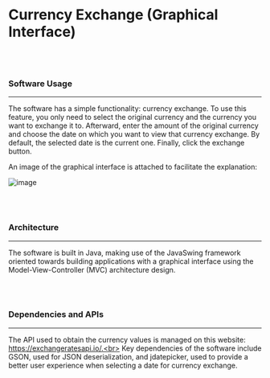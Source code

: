  # Currency Exchange (Graphical Interface)

<br><br>
### Software Usage
***
The software has a simple functionality: currency exchange. To use this feature, you only need to select the original currency and the currency you want to exchange it to.
Afterward, enter the amount of the original currency and choose the date on which you want to view that currency exchange. By default, the selected date is the current one.
Finally, click the exchange button.

An image of the graphical interface is attached to facilitate the explanation:

![image](https://github.com/DevGiovanniLC/ExchangeCurrency-SWING/assets/92268681/829f285e-ca2b-41c4-9b54-d9d9329ae3a5)

<br><br>
### Architecture
***
The software is built in Java, making use of the JavaSwing framework oriented towards building applications with a graphical interface using the Model-View-Controller (MVC) architecture design.

<br><br>
### Dependencies and APIs
***
The API used to obtain the currency values is managed on this website: https://exchangeratesapi.io/.<br>
Key dependencies of the software include GSON, used for JSON deserialization, and jdatepicker, used to provide a better user experience when selecting a date for currency exchange.

<br><br>
